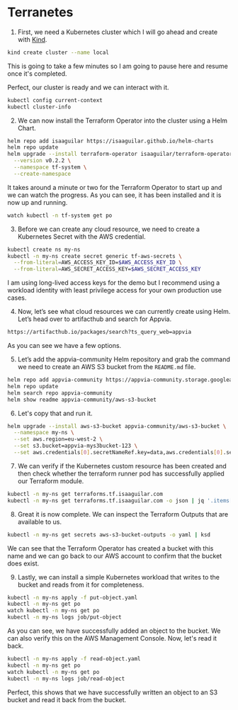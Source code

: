 # Terranetes

1. First, we need a Kubernetes cluster which I will go ahead and create with [Kind](https://kind.sigs.k8s.io/docs/user/quick-start/#installation).
```bash
kind create cluster --name local
```
  This is going to take a few minutes so I am going to pause here and resume once it's completed.

  Perfect, our cluster is ready and we can interact with it.
```bash
kubectl config current-context
kubectl cluster-info
```

2. We can now install the Terraform Operator into the cluster using a Helm Chart.
```bash
helm repo add isaaguilar https://isaaguilar.github.io/helm-charts
helm repo update
helm upgrade --install terraform-operator isaaguilar/terraform-operator \
  --version v0.2.2 \
  --namespace tf-system \
  --create-namespace
```
  It takes around a minute or two for the Terraform Operator to start up and we can watch the progress.
  As you can see, it has been installed and it is now up and running.
```bash
watch kubectl -n tf-system get po
```

3. Before we can create any cloud resource, we need to create a Kubernetes Secret with the AWS credential.
```bash
kubectl create ns my-ns
kubectl -n my-ns create secret generic tf-aws-secrets \
  --from-literal=AWS_ACCESS_KEY_ID=$AWS_ACCESS_KEY_ID \
  --from-literal=AWS_SECRET_ACCESS_KEY=$AWS_SECRET_ACCESS_KEY
```
I am using long-lived access keys for the demo but I recommend using a workload identity with least privilege access for your own production use cases.

4. Now, let’s see what cloud resources we can currently create using Helm. Let’s head over to artifacthub and search for Appvia.
```bash
https://artifacthub.io/packages/search?ts_query_web=appvia
```
As you can see we have a few options.

5. Let’s add the appvia-community Helm repository and grab the command we need to create an AWS S3 bucket from the `README.md` file.
```bash
helm repo add appvia-community https://appvia-community.storage.googleapis.com
helm repo update
helm search repo appvia-community
helm show readme appvia-community/aws-s3-bucket
```

6. Let's copy that and run it.
```bash
helm upgrade --install aws-s3-bucket appvia-community/aws-s3-bucket \
  --namespace my-ns \
  --set aws.region=eu-west-2 \
  --set s3.bucket=appvia-mys3bucket-123 \
  --set aws.credentials[0].secretNameRef.key=data,aws.credentials[0].secretNameRef.name=tf-aws-secrets,aws.credentials[0].secretNameRef.namespace=my-ns  
```

7. We can verify if the Kubernetes custom resource has been created and then check whether the terraform runner pod has successfully applied our Terraform module.
```bash
kubectl -n my-ns get terraforms.tf.isaaguilar.com
kubectl -n my-ns get terraforms.tf.isaaguilar.com -o json | jq '.items[].status.stages[] | select(.podType=="apply")'
```

8. Great it is now complete. We can inspect the Terraform Outputs that are available to us.
```bash
kubectl -n my-ns get secrets aws-s3-bucket-outputs -o yaml | ksd
```
  We can see that the Terraform Operator has created a bucket with this name and we can go back to our AWS account to confirm that the bucket does exist.

9. Lastly, we can install a simple Kubernetes workload that writes to the bucket and reads from it for completeness.
```bash
kubectl -n my-ns apply -f put-object.yaml
kubectl -n my-ns get po
watch kubectl -n my-ns get po
kubectl -n my-ns logs job/put-object
```
  As you can see, we have successfully added an object to the bucket.
  We can also verify this on the AWS Management Console.
  Now, let's read it back.
```bash
kubectl -n my-ns apply -f read-object.yaml
kubectl -n my-ns get po
watch kubectl -n my-ns get po
kubectl -n my-ns logs job/read-object
```

Perfect, this shows that we have successfully written an object to an S3 bucket and read it back from the bucket.
